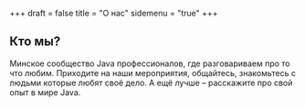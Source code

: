 +++
draft = false
title = "О нас"
sidemenu = "true"
+++

## Кто мы?

Минское сообщество Java профессионалов, где разговариваем про то что любим. Приходите на наши мероприятия, общайтесь, знакомьтесь с людьми которые любят своё дело. А ещё лучше – расскажите про свой опыт в мире Java.